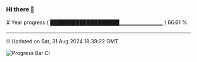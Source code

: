 ### Hi there 👋

⏳ Year progress { ███████████████████▁▁▁▁▁▁▁▁▁▁▁ } 66.61 %

---

⏰ Updated on Sat, 31 Aug 2024 18:39:22 GMT

![Progress Bar CI](https://github.com/IshwaranRudhara/GIT-ACTION/workflows/Progress%20Bar%20CI/badge.svg)
